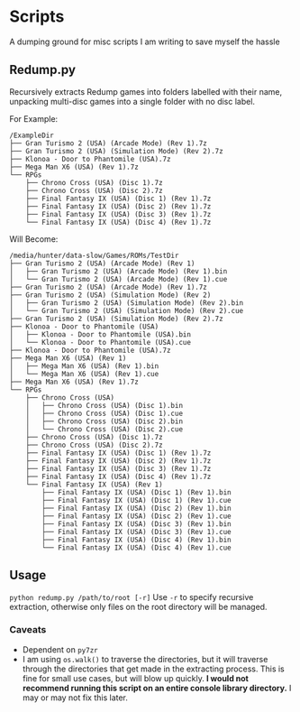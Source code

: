 # Scripts
A dumping ground for misc scripts I am writing to save myself the hassle

## Redump.py
Recursively extracts Redump games into folders labelled with their name, unpacking multi-disc games into a single folder with no disc label.

For Example:
```
/ExampleDir
├── Gran Turismo 2 (USA) (Arcade Mode) (Rev 1).7z
├── Gran Turismo 2 (USA) (Simulation Mode) (Rev 2).7z
├── Klonoa - Door to Phantomile (USA).7z
├── Mega Man X6 (USA) (Rev 1).7z
└── RPGs
    ├── Chrono Cross (USA) (Disc 1).7z
    ├── Chrono Cross (USA) (Disc 2).7z
    ├── Final Fantasy IX (USA) (Disc 1) (Rev 1).7z
    ├── Final Fantasy IX (USA) (Disc 2) (Rev 1).7z
    ├── Final Fantasy IX (USA) (Disc 3) (Rev 1).7z
    └── Final Fantasy IX (USA) (Disc 4) (Rev 1).7z
```

Will Become:
```
/media/hunter/data-slow/Games/ROMs/TestDir
├── Gran Turismo 2 (USA) (Arcade Mode) (Rev 1)
│   ├── Gran Turismo 2 (USA) (Arcade Mode) (Rev 1).bin
│   └── Gran Turismo 2 (USA) (Arcade Mode) (Rev 1).cue
├── Gran Turismo 2 (USA) (Arcade Mode) (Rev 1).7z
├── Gran Turismo 2 (USA) (Simulation Mode) (Rev 2)
│   ├── Gran Turismo 2 (USA) (Simulation Mode) (Rev 2).bin
│   └── Gran Turismo 2 (USA) (Simulation Mode) (Rev 2).cue
├── Gran Turismo 2 (USA) (Simulation Mode) (Rev 2).7z
├── Klonoa - Door to Phantomile (USA)
│   ├── Klonoa - Door to Phantomile (USA).bin
│   └── Klonoa - Door to Phantomile (USA).cue
├── Klonoa - Door to Phantomile (USA).7z
├── Mega Man X6 (USA) (Rev 1)
│   ├── Mega Man X6 (USA) (Rev 1).bin
│   └── Mega Man X6 (USA) (Rev 1).cue
├── Mega Man X6 (USA) (Rev 1).7z
└── RPGs
    ├── Chrono Cross (USA) 
    │   ├── Chrono Cross (USA) (Disc 1).bin
    │   ├── Chrono Cross (USA) (Disc 1).cue
    │   ├── Chrono Cross (USA) (Disc 2).bin
    │   └── Chrono Cross (USA) (Disc 2).cue
    ├── Chrono Cross (USA) (Disc 1).7z
    ├── Chrono Cross (USA) (Disc 2).7z
    ├── Final Fantasy IX (USA) (Disc 1) (Rev 1).7z
    ├── Final Fantasy IX (USA) (Disc 2) (Rev 1).7z
    ├── Final Fantasy IX (USA) (Disc 3) (Rev 1).7z
    ├── Final Fantasy IX (USA) (Disc 4) (Rev 1).7z
    └── Final Fantasy IX (USA) (Rev 1)
        ├── Final Fantasy IX (USA) (Disc 1) (Rev 1).bin
        ├── Final Fantasy IX (USA) (Disc 1) (Rev 1).cue
        ├── Final Fantasy IX (USA) (Disc 2) (Rev 1).bin
        ├── Final Fantasy IX (USA) (Disc 2) (Rev 1).cue
        ├── Final Fantasy IX (USA) (Disc 3) (Rev 1).bin
        ├── Final Fantasy IX (USA) (Disc 3) (Rev 1).cue
        ├── Final Fantasy IX (USA) (Disc 4) (Rev 1).bin
        └── Final Fantasy IX (USA) (Disc 4) (Rev 1).cue
```

## Usage
`python redump.py /path/to/root [-r]`
Use `-r` to specify recursive extraction, otherwise only files on the root directory will be managed.

### Caveats
* Dependent on `py7zr`
* I am using `os.walk()` to traverse the directories, but it will traverse through the directories that get made in the extracting process. This is fine for small use cases, but will blow up quickly. **I would not recommend running this script on an entire console library directory.** I may or may not fix this later.
